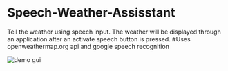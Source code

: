 # Speech-Weather-Assisstant

Tell the weather using speech input. The weather will be displayed through an application after an activate speech button is pressed.
#Uses openweathermap.org api and google speech recognition

![demo gui](https://user-images.githubusercontent.com/82981121/116793221-77b1fd80-aa93-11eb-8410-0a5d77d5a1e6.PNG)
